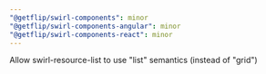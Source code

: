 ```yaml
---
"@getflip/swirl-components": minor
"@getflip/swirl-components-angular": minor
"@getflip/swirl-components-react": minor
---
```


Allow swirl-resource-list to use "list" semantics (instead of "grid")
